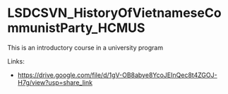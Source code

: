 # LSDCSVN_HistoryOfVietnameseCommunistParty_HCMUS
This is an introductory course in a university program

Links:
* https://drive.google.com/file/d/1gV-OB8abye8YcoJEInQec8t4ZGOJ-H7g/view?usp=share_link
